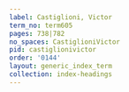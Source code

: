 ```yaml
---
label: Castiglioni, Victor
term_no: term605
pages: 738|782
no_spaces: CastiglioniVictor
pid: castiglionivictor
order: '0144'
layout: generic_index_term
collection: index-headings
---
```

